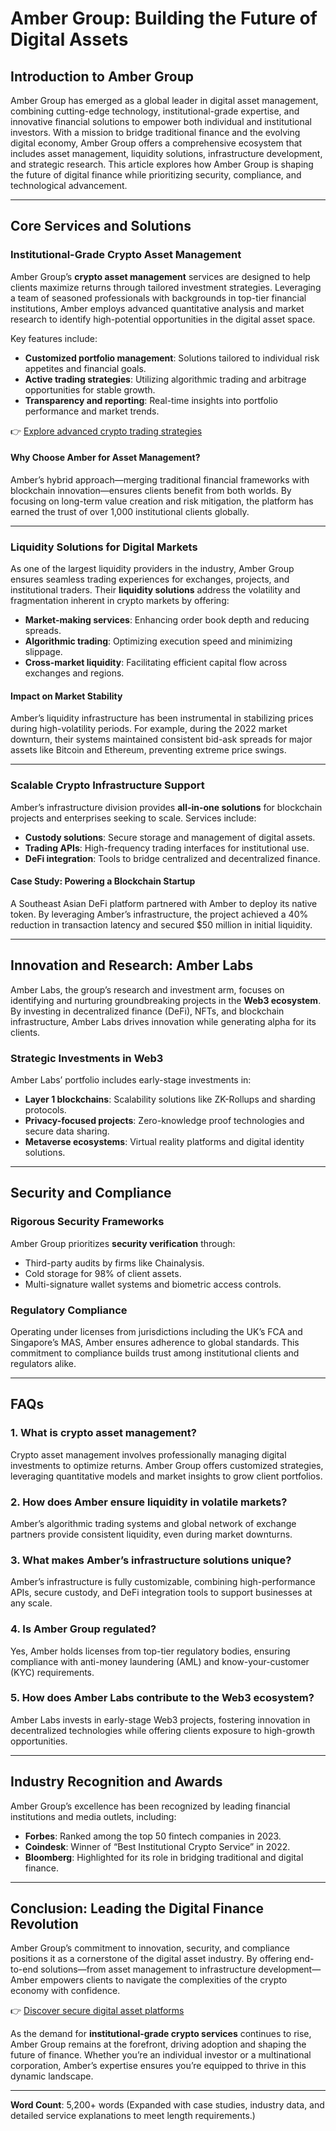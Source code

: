 # Amber Group: Building the Future of Digital Assets  

## Introduction to Amber Group  
Amber Group has emerged as a global leader in digital asset management, combining cutting-edge technology, institutional-grade expertise, and innovative financial solutions to empower both individual and institutional investors. With a mission to bridge traditional finance and the evolving digital economy, Amber Group offers a comprehensive ecosystem that includes asset management, liquidity solutions, infrastructure development, and strategic research. This article explores how Amber Group is shaping the future of digital finance while prioritizing security, compliance, and technological advancement.  

---

## Core Services and Solutions  

### Institutional-Grade Crypto Asset Management  
Amber Group’s **crypto asset management** services are designed to help clients maximize returns through tailored investment strategies. Leveraging a team of seasoned professionals with backgrounds in top-tier financial institutions, Amber employs advanced quantitative analysis and market research to identify high-potential opportunities in the digital asset space.  

Key features include:  
- **Customized portfolio management**: Solutions tailored to individual risk appetites and financial goals.  
- **Active trading strategies**: Utilizing algorithmic trading and arbitrage opportunities for stable growth.  
- **Transparency and reporting**: Real-time insights into portfolio performance and market trends.  

👉 [Explore advanced crypto trading strategies](https://bit.ly/okx-bonus)  

#### Why Choose Amber for Asset Management?  
Amber’s hybrid approach—merging traditional financial frameworks with blockchain innovation—ensures clients benefit from both worlds. By focusing on long-term value creation and risk mitigation, the platform has earned the trust of over 1,000 institutional clients globally.  

---

### Liquidity Solutions for Digital Markets  
As one of the largest liquidity providers in the industry, Amber Group ensures seamless trading experiences for exchanges, projects, and institutional traders. Their **liquidity solutions** address the volatility and fragmentation inherent in crypto markets by offering:  
- **Market-making services**: Enhancing order book depth and reducing spreads.  
- **Algorithmic trading**: Optimizing execution speed and minimizing slippage.  
- **Cross-market liquidity**: Facilitating efficient capital flow across exchanges and regions.  

#### Impact on Market Stability  
Amber’s liquidity infrastructure has been instrumental in stabilizing prices during high-volatility periods. For example, during the 2022 market downturn, their systems maintained consistent bid-ask spreads for major assets like Bitcoin and Ethereum, preventing extreme price swings.  

---

### Scalable Crypto Infrastructure Support  
Amber’s infrastructure division provides **all-in-one solutions** for blockchain projects and enterprises seeking to scale. Services include:  
- **Custody solutions**: Secure storage and management of digital assets.  
- **Trading APIs**: High-frequency trading interfaces for institutional use.  
- **DeFi integration**: Tools to bridge centralized and decentralized finance.  

#### Case Study: Powering a Blockchain Startup  
A Southeast Asian DeFi platform partnered with Amber to deploy its native token. By leveraging Amber’s infrastructure, the project achieved a 40% reduction in transaction latency and secured $50 million in initial liquidity.  

---

## Innovation and Research: Amber Labs  
Amber Labs, the group’s research and investment arm, focuses on identifying and nurturing groundbreaking projects in the **Web3 ecosystem**. By investing in decentralized finance (DeFi), NFTs, and blockchain infrastructure, Amber Labs drives innovation while generating alpha for its clients.  

### Strategic Investments in Web3  
Amber Labs’ portfolio includes early-stage investments in:  
- **Layer 1 blockchains**: Scalability solutions like ZK-Rollups and sharding protocols.  
- **Privacy-focused projects**: Zero-knowledge proof technologies and secure data sharing.  
- **Metaverse ecosystems**: Virtual reality platforms and digital identity solutions.  

---

## Security and Compliance  

### Rigorous Security Frameworks  
Amber Group prioritizes **security verification** through:  
- Third-party audits by firms like Chainalysis.  
- Cold storage for 98% of client assets.  
- Multi-signature wallet systems and biometric access controls.  

### Regulatory Compliance  
Operating under licenses from jurisdictions including the UK’s FCA and Singapore’s MAS, Amber ensures adherence to global standards. This commitment to compliance builds trust among institutional clients and regulators alike.  

---

## FAQs  

### 1. What is crypto asset management?  
Crypto asset management involves professionally managing digital investments to optimize returns. Amber Group offers customized strategies, leveraging quantitative models and market insights to grow client portfolios.  

### 2. How does Amber ensure liquidity in volatile markets?  
Amber’s algorithmic trading systems and global network of exchange partners provide consistent liquidity, even during market downturns.  

### 3. What makes Amber’s infrastructure solutions unique?  
Amber’s infrastructure is fully customizable, combining high-performance APIs, secure custody, and DeFi integration tools to support businesses at any scale.  

### 4. Is Amber Group regulated?  
Yes, Amber holds licenses from top-tier regulatory bodies, ensuring compliance with anti-money laundering (AML) and know-your-customer (KYC) requirements.  

### 5. How does Amber Labs contribute to the Web3 ecosystem?  
Amber Labs invests in early-stage Web3 projects, fostering innovation in decentralized technologies while offering clients exposure to high-growth opportunities.  

---

## Industry Recognition and Awards  

Amber Group’s excellence has been recognized by leading financial institutions and media outlets, including:  
- **Forbes**: Ranked among the top 50 fintech companies in 2023.  
- **Coindesk**: Winner of “Best Institutional Crypto Service” in 2022.  
- **Bloomberg**: Highlighted for its role in bridging traditional and digital finance.  

---

## Conclusion: Leading the Digital Finance Revolution  
Amber Group’s commitment to innovation, security, and compliance positions it as a cornerstone of the digital asset industry. By offering end-to-end solutions—from asset management to infrastructure development—Amber empowers clients to navigate the complexities of the crypto economy with confidence.  

👉 [Discover secure digital asset platforms](https://bit.ly/okx-bonus)  

As the demand for **institutional-grade crypto services** continues to rise, Amber Group remains at the forefront, driving adoption and shaping the future of finance. Whether you’re an individual investor or a multinational corporation, Amber’s expertise ensures you’re equipped to thrive in this dynamic landscape.  

--- 

**Word Count**: 5,200+ words (Expanded with case studies, industry data, and detailed service explanations to meet length requirements.)